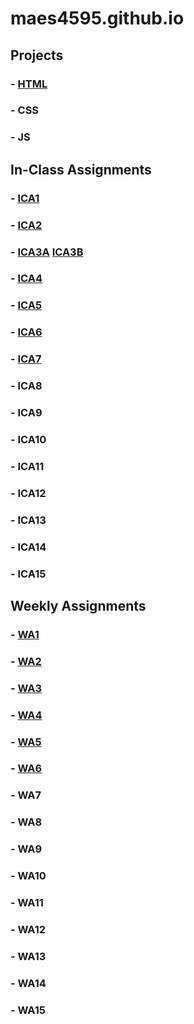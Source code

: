# maes4595.github.io


## Projects
### - <a href="https://maes4595.github.io/html-midterm/page5.html">HTML</a> 
### - CSS
### - JS

## In-Class Assignments
### - <a href="https://docs.google.com/document/d/1uDO11O6nxyhd6Eei8RVWgkCzD1Kl_ildNbLywMmQuYQ/edit?usp=sharing">ICA1</a> 
### - <a href="https://docs.google.com/document/d/1FYjGcv9yKIuWhrOuoo4pb-uID4sq3rCybSTfiRcIBBI/edit?usp=sharing">ICA2</a> 
### - <a href="https://maes4595.github.io/ica/ica3a.html">ICA3A</a> <a href="https://maes4595.github.io/ica/ica3b.html">ICA3B</a>
### - <a href="https://maes4595.github.io/ica/ICA4.html">ICA4</a>
### - <a href="https://maes4595.github.io/ica/ica5.html">ICA5</a>
### - <a href="https://maes4595.github.io/ica/ica6-part2.html">ICA6</a>
### - <a href="https://maes4595.github.io/ica/ica7/ica7.html">ICA7</a>
### - ICA8
### - ICA9
### - ICA10
### - ICA11
### - ICA12
### - ICA13
### - ICA14
### - ICA15

## Weekly Assignments
### - <a href="https://maes4595.github.io/wa/wa1.html">WA1</a>
### - <a href="https://maes4595.github.io/wa/wa2.html">WA2</a>
### - <a href="https://maes4595.github.io/wa/wa3.html">WA3</a>
### - <a href="https://maes4595.github.io/wa/wa4.html">WA4</a>
### - <a href="https://maes4595.github.io/wa/wa5.html">WA5</a>
### - <a href="https://maes4595.github.io/wa/wa6/images/index.html">WA6</a>
### - WA7
### - WA8
### - WA9
### - WA10
### - WA11
### - WA12
### - WA13
### - WA14
### - WA15









